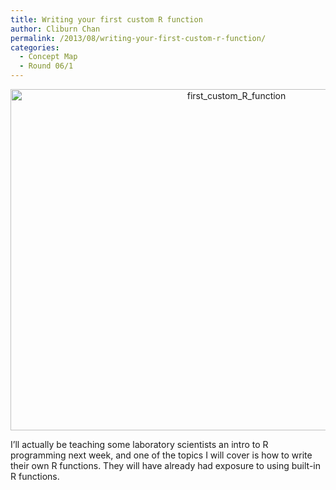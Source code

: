 ```yaml
---
title: Writing your first custom R function
author: Cliburn Chan
permalink: /2013/08/writing-your-first-custom-r-function/
categories:
  - Concept Map
  - Round 06/1
---
```

<p style="text-align: center;">
  <a href="http://teaching.software-carpentry.org/wp-content/uploads/2013/08/first_custom_R_function.png"><img class="alignnone size-large wp-image-3902" alt="first_custom_R_function" src="http://teaching.software-carpentry.org/wp-content/uploads/2013/08/first_custom_R_function-1024x791.png" width="707" height="546" /></a>
</p>

I&#8217;ll actually be teaching some laboratory scientists an intro to R programming next week, and one of the topics I will cover is how to write their own R functions. They will have already had exposure to using built-in R functions.
